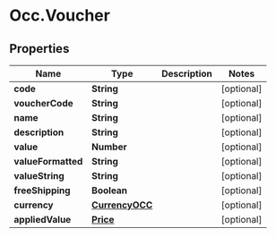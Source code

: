 # Occ.Voucher

## Properties
Name | Type | Description | Notes
------------ | ------------- | ------------- | -------------
**code** | **String** |  | [optional] 
**voucherCode** | **String** |  | [optional] 
**name** | **String** |  | [optional] 
**description** | **String** |  | [optional] 
**value** | **Number** |  | [optional] 
**valueFormatted** | **String** |  | [optional] 
**valueString** | **String** |  | [optional] 
**freeShipping** | **Boolean** |  | [optional] 
**currency** | [**CurrencyOCC**](CurrencyOCC.md) |  | [optional] 
**appliedValue** | [**Price**](Price.md) |  | [optional] 


